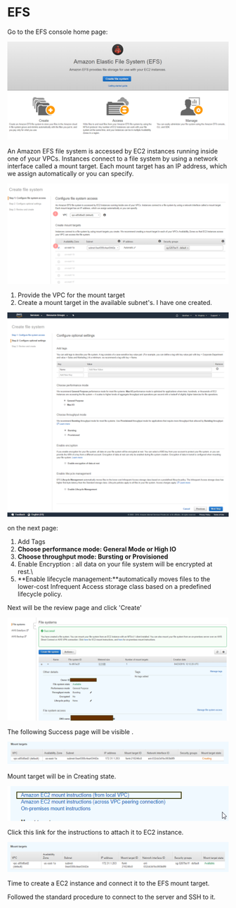 # EFS

Go to the EFS console home page:

![](../../.gitbook/assets/image%20%2866%29.png)

An Amazon EFS file system is accessed by EC2 instances running inside one of your VPCs. Instances connect to a file system by using a network interface called a mount target. Each mount target has an IP address, which we assign automatically or you can specify.

![](../../.gitbook/assets/image%20%2856%29.png)

1. Provide the VPC for the mount target
2. Create a mount target in the available subnet's. I have one created.

![](../../.gitbook/assets/screencapture-console-aws-amazon-efs-home-2019-04-23-17_37_34.png)

on the next page:

1. Add Tags
2. **Choose performance mode: General Mode or High IO**
3. **Choose throughput mode: Bursting or Provisioned**
4. Enable Encryption : all data on your file system will be encrypted at rest.\
5. **Enable lifecycle management:**automatically moves files to the lower-cost Infrequent Access storage class based on a predefined lifecycle policy.

Next will be the review page and click 'Create' 

![](../../.gitbook/assets/image%20%28142%29.png)

The following Success page will be visible .

![](../../.gitbook/assets/image%20%2824%29.png)

Mount target will be in Creating state.

![](../../.gitbook/assets/image%20%2823%29.png)

Click this link for the instructions to attach it to EC2 instance.

![After a while the mount target will be available.](../../.gitbook/assets/image%20%2827%29.png)

Time to create a EC2 instance and connect it to the EFS mount target.

Followed the standard procedure to connect to the server and SSH to it.





